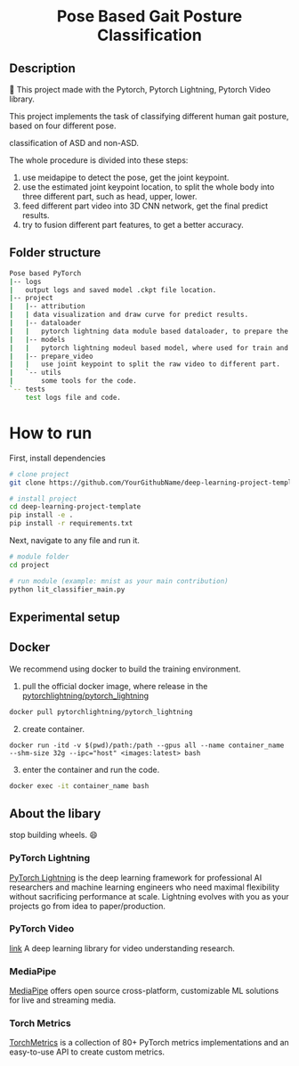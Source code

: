 <div align="center">    
 
# Pose Based Gait Posture Classification

</div>
 
## Description   
📓 This project made with the Pytorch, Pytorch Lightning, Pytorch Video library.

This project implements the task of classifying different human gait posture, based on four different pose.

classification of ASD and non-ASD.

The whole procedure is divided into these steps:
1. use meidapipe to detect the pose, get the joint keypoint.
2. use the estimated joint keypoint location, to split the whole body into three different part, such as head, upper, lower.
3. feed different part video into 3D CNN network, get the final predict results.
4. try to fusion different part features, to get a better accuracy.

## Folder structure

``` bash 
Pose based PyTorch
|-- logs
|   output logs and saved model .ckpt file location.
|-- project
|   |-- attribution
|   | data visualization and draw curve for predict results.
|   |-- dataloader
|   |   pytorch lightning data module based dataloader, to prepare the train/val/test dataloader for different stage.
|   |-- models
|   |   pytorch lightning modeul based model, where used for train and val.
|   |-- prepare_video
|   |   use joint keypoint to split the raw video to different part.
|   `-- utils
|       some tools for the code.
`-- tests
    test logs file and code.

```

# How to run

First, install dependencies   
```bash
# clone project   
git clone https://github.com/YourGithubName/deep-learning-project-template

# install project   
cd deep-learning-project-template 
pip install -e .   
pip install -r requirements.txt
 ```   
 Next, navigate to any file and run it.   
 ```bash
# module folder
cd project

# run module (example: mnist as your main contribution)   
python lit_classifier_main.py    
```

## Experimental setup

## Docker  

We recommend using docker to build the training environment.

1. pull the official docker image, where release in the [pytorchlightning/pytorch_lightning](https://hub.docker.com/r/pytorchlightning/pytorch_lightning)

``` bash  
docker pull pytorchlightning/pytorch_lightning
```

2. create container.

``` bach  
docker run -itd -v $(pwd)/path:/path --gpus all --name container_name --shm-size 32g --ipc="host" <images:latest> bash 

```

3. enter the container and run the code.

``` bash  
docker exec -it container_name bash
```


## About the libary
stop building wheels. 😄

### PyTorch Lightning  

[PyTorch Lightning](https://pytorch-lightning.readthedocs.io/en/latest/) is the deep learning framework for professional AI researchers and machine learning engineers who need maximal flexibility without sacrificing performance at scale. Lightning evolves with you as your projects go from idea to paper/production.

### PyTorch Video  

[link](https://pytorchvideo.org/)
A deep learning library for video understanding research.

### MediaPipe

[MediaPipe](https://mediapipe.dev/) offers open source cross-platform, customizable ML solutions for live and streaming media.

### Torch Metrics

[TorchMetrics](https://torchmetrics.readthedocs.io/en/latest/) is a collection of 80+ PyTorch metrics implementations and an easy-to-use API to create custom metrics.